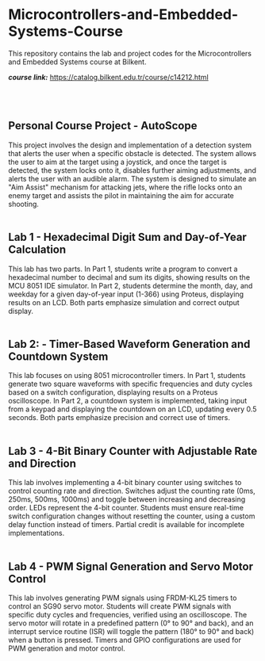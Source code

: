 # Microcontrollers-and-Embedded-Systems-Course
This repository contains the lab and project codes for the Microcontrollers and Embedded Systems course at Bilkent.

***course link:*** https://catalog.bilkent.edu.tr/course/c14212.html

<br>


<br>

## Personal Course Project - AutoScope
This project involves the design and implementation of a detection system that alerts the user when a specific obstacle is detected. The system allows the user to aim at the target using a joystick, and once the target is detected, the system locks onto it, disables further aiming adjustments, and alerts the user with an audible alarm. The system is designed to simulate an "Aim Assist" mechanism for attacking jets, where the rifle locks onto an enemy target and assists the pilot in maintaining the aim for accurate shooting.
<br>
<br>

## Lab 1 - Hexadecimal Digit Sum and Day-of-Year Calculation
This lab has two parts. In Part 1, students write a program to convert a hexadecimal number to decimal and sum its digits, showing results on the MCU 8051 IDE simulator. In Part 2, students determine the month, day, and weekday for a given day-of-year input (1-366) using Proteus, displaying results on an LCD. Both parts emphasize simulation and correct output display.
<br>
<br>

## Lab 2: - Timer-Based Waveform Generation and Countdown System
This lab focuses on using 8051 microcontroller timers. In Part 1, students generate two square waveforms with specific frequencies and duty cycles based on a switch configuration, displaying results on a Proteus oscilloscope. In Part 2, a countdown system is implemented, taking input from a keypad and displaying the countdown on an LCD, updating every 0.5 seconds. Both parts emphasize precision and correct use of timers.
<br>
<br>

## Lab 3 - 4-Bit Binary Counter with Adjustable Rate and Direction
This lab involves implementing a 4-bit binary counter using switches to control counting rate and direction. Switches adjust the counting rate (0ms, 250ms, 500ms, 1000ms) and toggle between increasing and decreasing order. LEDs represent the 4-bit counter. Students must ensure real-time switch configuration changes without resetting the counter, using a custom delay function instead of timers. Partial credit is available for incomplete implementations.
<br>
<br>

## Lab 4 - PWM Signal Generation and Servo Motor Control
This lab involves generating PWM signals using FRDM-KL25 timers to control an SG90 servo motor. Students will create PWM signals with specific duty cycles and frequencies, verified using an oscilloscope. The servo motor will rotate in a predefined pattern (0° to 90° and back), and an interrupt service routine (ISR) will toggle the pattern (180° to 90° and back) when a button is pressed. Timers and GPIO configurations are used for PWM generation and motor control.
<br>
<br>
